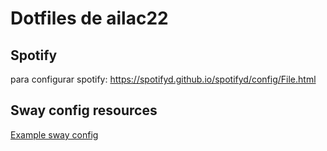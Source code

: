 # Dotfiles de ailac22


## Spotify

para configurar spotify: 
https://spotifyd.github.io/spotifyd/config/File.html

## Sway config resources

[Example sway config](https://www.fosskers.ca/en/blog/wayland)
